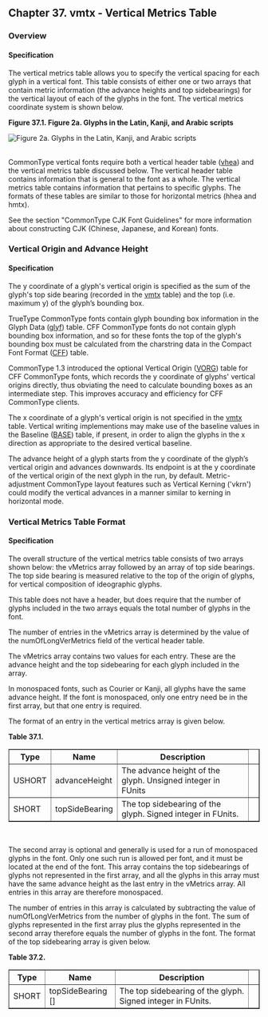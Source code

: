 <div xmlns="http://www.w3.org/1999/xhtml" class="chapter"><div class="titlepage"><div><div><h2 class="title"><a name="chapter.vmtx"></a>Chapter 37. vmtx - Vertical Metrics Table</h2></div></div></div><div role="fragment" class="section"><div class="titlepage"><div><div><h3 class="title"><a name="idm300706457232"></a>Overview</h3></div></div></div><div role="specification" class="section"><div class="titlepage"><div><div><h4 class="title"><a name="section.38.1.1"></a>Specification</h4></div></div></div><p>The vertical metrics table allows you to specify the
          vertical spacing for each glyph in a vertical font. This
          table consists of either one or two arrays that contain
          metric information (the advance heights and top
          sidebearings) for the vertical layout of each of the glyphs
          in the font. The vertical metrics coordinate system is shown
          below.</p><div class="figure"><a name="idm300706454720"></a><p class="title"><strong>Figure 37.1. Figure 2a. Glyphs in the Latin, Kanji, and Arabic
            scripts</strong></p><div class="figure-contents"><div class="mediaobject"><img src="src/images/../../img00287.gif" alt="Figure 2a. Glyphs in the Latin, Kanji, and Arabic scripts"/></div></div></div><br class="figure-break"/><p>CommonType vertical fonts require both a vertical
          header table (<a class="link" href="chapter.vhea.html" title="Chapter 36. vhea - Vertical Header Table">vhea</a>) and the vertical metrics table
          discussed below. The vertical header table contains
          information that is general to the font as a whole. The
          vertical metrics table contains information that pertains to
          specific glyphs. The formats of these tables are similar to
          those for horizontal metrics (hhea and hmtx).</p><p>See the section "CommonType CJK Font Guidelines" for more
          information about constructing CJK (Chinese, Japanese, and
          Korean) fonts.</p></div></div><div role="fragment" class="section"><div class="titlepage"><div><div><h3 class="title"><a name="idm300706450016"></a>Vertical Origin and Advance Height</h3></div></div></div><div role="specification" class="section"><div class="titlepage"><div><div><h4 class="title"><a name="section.38.2.1"></a>Specification</h4></div></div></div><p>The y coordinate of a glyph's vertical origin is
          specified as the sum of the glyph's top side bearing
          (recorded in the <a class="link" href="chapter.vmtx.html" title="Chapter 37. vmtx - Vertical Metrics Table">vmtx</a> table) and the top (i.e. maximum y)
          of the glyph’s bounding box.</p><p>TrueType CommonType fonts contain glyph bounding box
          information in the Glyph Data (<a class="link" href="chapter.glyf.html" title="Chapter 15. glyf - Glyf Data">glyf</a>)
          table. CFF CommonType fonts do not contain glyph bounding box
          information, and so for these fonts the top of the glyph's
          bounding box must be calculated from the charstring data in
          the Compact Font Format (<a class="link" href="chapter.CFF.html" title="Chapter 18. CFF - PostScript font program (Compact Font Format) table">CFF</a>) table.</p><p>CommonType 1.3 introduced the optional Vertical Origin
          (<a class="link" href="chapter.VORG.html" title="Chapter 38. VORG - Vertical Origin Table">VORG</a>) table for CFF CommonType fonts,
          which records the y coordinate of glyphs' vertical origins
          directly, thus obviating the need to calculate bounding
          boxes as an intermediate step. This improves accuracy and
          efficiency for CFF CommonType clients.</p><p>The x coordinate of a glyph's vertical origin is not
          specified in the <a class="link" href="chapter.vmtx.html" title="Chapter 37. vmtx - Vertical Metrics Table">vmtx</a> table. Vertical writing
          implementions may make use of the baseline values in the
          Baseline (<a class="link" href="chapter.BASE.html" title="Chapter 21. BASE - Baseline Table">BASE</a>) table, if present, in
          order to align the glyphs in the x direction as appropriate
          to the desired vertical baseline.</p><p>The advance height of a glyph starts from the y
          coordinate of the glyph’s vertical origin and advances
          downwards. Its endpoint is at the y coordinate of the
          vertical origin of the next glyph in the run, by default.
          Metric-adjustment CommonType layout features such as Vertical
          Kerning ('vkrn') could modify the vertical advances in a
          manner similar to kerning in horizontal mode.</p></div></div><div role="fragment" class="section"><div class="titlepage"><div><div><h3 class="title"><a name="idm300706439696"></a>Vertical Metrics Table Format</h3></div></div></div><div role="specification" class="section"><div class="titlepage"><div><div><h4 class="title"><a name="section.38.3.1"></a>Specification</h4></div></div></div><p>The overall structure of the vertical metrics table
          consists of two arrays shown below: the vMetrics array
          followed by an array of top side bearings. The top side
          bearing is measured relative to the top of the origin of
          glyphs, for vertical composition of ideographic
          glyphs.</p><p>This table does not have a header, but does require that
          the number of glyphs included in the two arrays equals the
          total number of glyphs in the font.</p><p>The number of entries in the vMetrics array is
          determined by the value of the numOfLongVerMetrics field of
          the vertical header table.</p><p>The vMetrics array contains two values for each entry.
          These are the advance height and the top sidebearing for
          each glyph included in the array.</p><p>In monospaced fonts, such as Courier or Kanji, all
          glyphs have the same advance height. If the font is
          monospaced, only one entry need be in the first array, but
          that one entry is required.</p><p>The format of an entry in the vertical metrics array is
          given below.</p><div class="table"><a name="idm300706434416"></a><p class="title"><strong>Table 37.1. </strong></p><div class="table-contents"><table class="table" border="1"><colgroup><col/><col/><col/><col/></colgroup><thead><tr><th>Type</th><th>Name</th><th>Description</th><td class="auto-generated"> </td></tr></thead><tbody><tr><td>USHORT</td><td>advanceHeight</td><td>The advance height of the glyph. Unsigned
              integer in FUnits </td><td class="auto-generated"> </td></tr><tr><td>SHORT</td><td>topSideBearing</td><td>The top sidebearing of the glyph. Signed
              integer in FUnits.</td><td class="auto-generated"> </td></tr></tbody></table></div></div><br class="table-break"/><p>The second array is optional and generally is used for a
          run of monospaced glyphs in the font. Only one such run is
          allowed per font, and it must be located at the end of the
          font. This array contains the top sidebearings of glyphs not
          represented in the first array, and all the glyphs in this
          array must have the same advance height as the last entry in
          the vMetrics array. All entries in this array are therefore
          monospaced.</p><p>The number of entries in this array is calculated by
          subtracting the value of numOfLongVerMetrics from the number
          of glyphs in the font. The sum of glyphs represented in the
          first array plus the glyphs represented in the second array
          therefore equals the number of glyphs in the font. The
          format of the top sidebearing array is given below.</p><div class="table"><a name="idm300706427648"></a><p class="title"><strong>Table 37.2. </strong></p><div class="table-contents"><table class="table" border="1"><colgroup><col/><col/><col/><col/></colgroup><thead><tr><th>Type</th><th>Name</th><th>Description</th><td class="auto-generated"> </td></tr></thead><tbody><tr><td>SHORT</td><td>topSideBearing []</td><td>The top sidebearing of the glyph. Signed
              integer in FUnits. </td><td class="auto-generated"> </td></tr></tbody></table></div></div><br class="table-break"/></div></div></div>